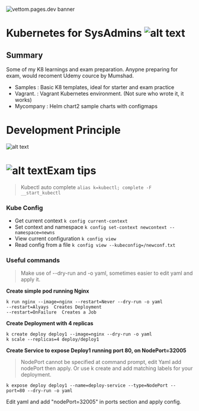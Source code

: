 ![vettom.pages.dev banner](https://vettom-images.s3.eu-west-1.amazonaws.com/logo/vettom-banner.jpg)
# Kubernetes for SysAdmins ![alt text](https://vettom.github.io/images/RobinR100px.png "Denny Vettom Logo")

## Summary

  Some of my K8 learnings and exam preparation. Anypne preparing for exam, would recoment Udemy cource by Mumshad.
- Samples   : Basic K8 templates, ideal for starter and exam practice
- Vagrant.  : Vagrant Kubernetes environment. (Not sure who wrote it, it works)
- Mycompany : Helm chart2 sample charts with configmaps

# Development Principle
![alt text](https://vettom.github.io/images/dvethos.jpg "Denny Vettom Development ethos ")

# ![alt text](https://vettom.github.io/images/dv-tec-logo-round2cm.png "Denny Vettom  Tech Logo")Exam tips
> Kubectl auto complete `alias k=kubectl; complete -F __start_kubectl`
### Kube Config
- Get current context `k config current-context`
- Set context and namespace `k config set-context newcontext --namespace=newns` 
- View current configuration `k config view`
- Read config from a file `k config view --kubeconfig=/newconf.txt`

### Useful commands
> Make use of --dry-run and -o yaml, sometimes easier to edit yaml and apply it.


**Create simple pod running Nginx**
``` 
k run nginx --image=nginx --restart=Never --dry-run -o yaml 
--restart=Alyays  Creates Deployment
--restart=OnFailure  Creates a Job
```
**Create Deployment with 4 replicas**
``` 
k create deploy deploy1 --image=nginx --dry-run -o yaml 
k scale --replicas=4 deploy/deploy1 
```
**Create Service to expose Deploy1 running port 80, on NodePort=32005**
> NodePort cannot be specified at command prompt, edit Yaml add nodePort then apply. Or use k create and add matching labels for your deployment.
```
k expose deploy deploy1 --name=deploy-service --type=NodePort --port=80 --dry-run -o yaml
```
Edit yaml and add "nodePort=32005" in ports section and apply config.

